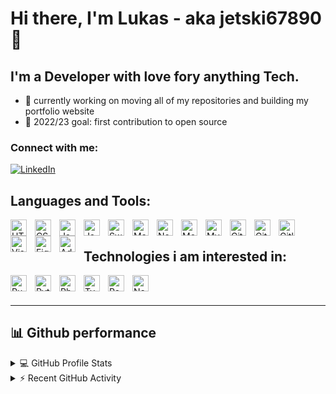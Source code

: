 # Hi there, I'm Lukas - aka jetski67890 👋

## I'm a Developer with love fory anything Tech.

- 🔭 currently working on moving all of my repositories and building my portfolio website
- 🎯 2022/23 goal: first contribution to open source

### Connect with me:
[![LinkedIn](https://img.shields.io/badge/LinkedIn-0077B5?style=for-the-badge&logo=linkedin&logoColor=white.svg)](https://linkedin.com/in/ackermann-lukas)
<!--
TODO: add custom website
[![website](./img/globe-light.svg)](https://jetski67890.dev#gh-light-mode-only)
[![website](./img/globe-dark.svg)](https://jetski67890.dev#gh-dark-mode-only)
&nbsp;&nbsp;
[![website](./img/linkedin-light.svg)](https://linkedin.com/in/ackermann-lukas#gh-light-mode-only)
[![website](./img/linkedin-dark.svg)](https://linkedin.com/in/ackermann-lukas#gh-dark-mode-only)
-->

## Languages and Tools:
<img align="left" alt="HTML5" width="26px" src="https://cdn.jsdelivr.net/gh/devicons/devicon/icons/html5/html5-original.svg" style="padding-right:10px;" />
<img align="left" alt="CSS3" width="26px" src="https://cdn.jsdelivr.net/gh/devicons/devicon/icons/css3/css3-original.svg" style="padding-right:10px;" />
<img align="left" alt="JavaScript" width="26px" src="https://cdn.jsdelivr.net/gh/devicons/devicon/icons/javascript/javascript-original.svg" style="padding-right:10px;" />
<img align="left" alt="Java" width="26px" src="https://cdn.jsdelivr.net/gh/devicons/devicon/icons/java/java-original.svg" style="padding-right:10px;" />
<img align="left" alt="Swift" width="26px" src="https://cdn.jsdelivr.net/gh/devicons/devicon/icons/swift/swift-original.svg" style="padding-right:10px;" />
<!--
TODO: add light / dark version for markdown
-->
<img align="left" alt="Markdown" width="26px" src="https://cdn.jsdelivr.net/gh/devicons/devicon/icons/markdown/markdown-original.svg" style="padding-right:10px;" />
<img align="left" alt="Node.js" width="26px" src="https://cdn.jsdelivr.net/gh/devicons/devicon/icons/nodejs/nodejs-original.svg" style="padding-right:10px;" />
<img align="left" alt="MongoDB" width="26px" src="https://cdn.jsdelivr.net/gh/devicons/devicon/icons/mongodb/mongodb-original.svg" style="padding-right:10px;" />
<img align="left" alt="MySQL" width="26px" src="https://cdn.jsdelivr.net/gh/devicons/devicon/icons/mysql/mysql-original.svg" style="padding-right:10px;" />
<img align="left" alt="Git" width="26px" src="https://cdn.jsdelivr.net/gh/devicons/devicon/icons/git/git-original.svg" style="padding-right:10px;" />
<img align="left" alt="Github" width="26px" src="https://cdn.jsdelivr.net/gh/devicons/devicon/icons/github/github-original.svg" style="padding-right:10px;" />
<!--
TODO: add light / dark version for github
[<img align="left" alt="GitHub" width="26px" src="https://user-images.githubusercontent.com/3369400/139447912-e0f43f33-6d9f-45f8-be46-2df5bbc91289.png" style="padding-right:10px;" />](https://github.com/jetski67890/#gh-dark-mode-only)
[<img align="left" alt="GitHub" width="26px" src="https://user-images.githubusercontent.com/3369400/139448065-39a229ba-4b06-434b-bc67-616e2ed80c8f.png" style="padding-right:10px;" />](https://github.com/jetski67890/#gh-light-mode-only)
-->
<img align="left" alt="Gitlab" width="26px" src="https://cdn.jsdelivr.net/gh/devicons/devicon/icons/gitlab/gitlab-original.svg" style="padding-right:10px;" />
<img align="left" alt="Visual Studio Code" width="26px" src="https://cdn.jsdelivr.net/gh/devicons/devicon/icons/vscode/vscode-original.svg" style="padding-right:10px;" />
<img align="left" alt="Figma" width="26px" src="https://cdn.jsdelivr.net/gh/devicons/devicon/icons/figma/figma-original.svg" style="padding-right:10px;" />
<img align="left" alt="Adobexd" width="26px" src="https://cdn.jsdelivr.net/gh/devicons/devicon/icons/xd/xd-plain.svg" style="padding-right:10px;" />

<br/>

## Technologies i am interested in:
<!--
TODO: add light / dark version for Rust
-->
<img align="left" alt="Rust" width="26px" src="https://cdn.jsdelivr.net/gh/devicons/devicon/icons/rust/rust-plain.svg" style="padding-right:10px;" />
<img align="left" alt="Python" width="26px" src="https://cdn.jsdelivr.net/gh/devicons/devicon/icons/python/python-original.svg" style="padding-right:10px;" />
<img align="left" alt="Php" width="26px" src="https://cdn.jsdelivr.net/gh/devicons/devicon/icons/php/php-original.svg" style="padding-right:10px;" />
<img align="left" alt="Typescript" width="26px" src="https://cdn.jsdelivr.net/gh/devicons/devicon/icons/typescript/typescript-original.svg" style="padding-right:10px;" />
<img align="left" alt="React" width="26px" src="https://cdn.jsdelivr.net/gh/devicons/devicon/icons/react/react-original.svg" style="padding-right:10px;" />
<img align="left" alt="NextJS" width="26px" src="https://cdn.jsdelivr.net/gh/devicons/devicon/icons/nextjs/nextjs-original-wordmark.svg" style="padding-right:10px;" />

<br />
<br />

---

## 📊 Github performance
<details> 
  <summary>💻 GitHub Profile Stats</summary>
  <br/>
  <img alt="jetskis's GitHub Stats" src="https://github-readme-stats.vercel.app/api?username=jetski67890&show_icons=true&include_all_commits=true&count_private=true&hide_border=false&title_color=ff6d4a&icon_color=ffd012&bg_color=323c47&text_color=f4f7f9&border_color=f4f7f" height="192px"/>
   <!--
  TODO: add top languages graph
  <img alt="jetskis's Top Languages" src="https://github-readme-stats.vercel.app/api/top-langs/?username=jetski67890&langs_count=8&layout=compact&theme=react&hide_border=false&title_color=ff6d4a&icon_color=ffd012&bg_color=323c47&text_color=f4f7f9&border_color=f4f7f&hide=Jupyter%20Notebook" height="192px"/>
  -->
  <!--
  TODO: add github light / dark mode for graphs
  -->
  <!--
  [![jetskis's GitHub Stats's GitHub stats-Dark](https://github-readme-stats.vercel.app/api?username=jetski67890&show_icons=true&hide_border=false&title_color=ff6d4a&icon_color=ffd012&bg_color=323c47&text_color=f4f7f9&border_color=f4f7f9#gh-dark-mode-only)](https://github.com/jetski67890/jetski67890#gh-dark-mode-only)
  [![jetskis's GitHub Stats's GitHub stats-Light](https://github-readme-stats.vercel.app/api?username=jetski67890&show_icons=true&hide_border=false&title_color=ff6d4a&icon_color=ffd012&bg_color=f4f7f9&text_color=323c47&border_color=f4f7f9#gh-light-mode-only)](https://github.com/jetski67890/jetski67890#gh-light-mode-only)
  
  <br/>
  <b>Note:</b> Top languages is only a metric of the languages my public code consists of and doesn't reflect experience or skill level.
  -->
</details>
<details>
  <summary>⚡ Recent GitHub Activity</summary>
  <br/>
  <img alt="jetskis's Activity Graph" src="https://activity-graph.herokuapp.com/graph?username=jetski67890&theme=react&bg_color=323c47&title_color=ff6d4a&color=f4f7f9&line=ff6d4a&point=ffd012&border_color=f4f7f9&hide_border=false" />
  <br/>
<!--
TODO: add github workflow from https://github.com/jamesgeorge007/github-activity-readme
-->
<!--START_SECTION:activity-->
<!--END_SECTION:activity-->
</details>

